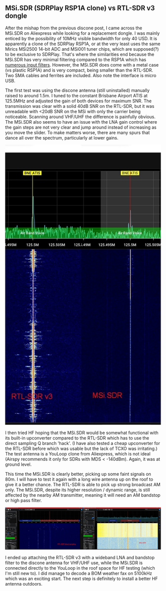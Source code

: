 ## MSi.SDR (SDRPlay RSP1A clone) vs RTL-SDR v3 dongle

After the mishap from the previous discone post, I came across the MSi.SDR on Aliexpress while looking for a replacement dongle. I was mainly enticed by the possibility of 10MHz visible bandwidth for only 40 USD. It is apparently a clone of the SDRPlay RSP1A, or at the very least uses the same Mirics MSi2500 14-bit ADC and MSi001 tuner chips, which are supposed(?) to be exclusive to SDRPlay. That's where the similarities end because the MSi.SDR has very minimal filtering compared to the RSP1A which has [numerous input filters][1]. However, the MSi.SDR does come with a metal case (vs plastic RSP1A) and is very compact, being smaller than the RTL-SDR. Two SMA cables and ferrites are included. Also note the interface is micro USB.

The first test was using the discone antenna (still uninstalled) manually raised to around 1.5m. I tuned to the constant Brisbane Airport ATIS at 125.5MHz and adjusted the gain of both devices for maximum SNR. The transmission was clear with a solid 40dB SNR on the RTL-SDR, but it was unreadable with <20dB SNR on the MSi with only the carrier being noticeable. Scanning around VHF/UHF the difference is painfully obvious. The MSi.SDR also seems to have an issue with the LNA gain control where the gain steps are not very clear and jump around instead of increasing as you move the slider. To make matters worse, there are many spurs that dance all over the spectrum, particularly at lower gains.

![](/img/msi/atis.jpg)

I then tried HF hoping that the MSi.SDR would be somewhat functional with its built-in upconverter compared to the RTL-SDR which has to use the direct sampling Q branch 'hack'. (I have also tested a cheap upconverter for the RTL-SDR before which was usable but the lack of TCXO was irritating.) The test antenna is a YouLoop clone from Aliexpress, which is not ideal (Airspy recommends it only for SDRs with MDS < -140dBm). Again, it was at ground level.

This time the MSi.SDR is clearly better, picking up some faint signals on 80m. I will have to test it again with a long wire antenna up on the roof to give it a better chance. The RTL-SDR is able to pick up strong broadcast AM only. The MSi.SDR, despite its higher resolution / dynamic range, is still affected by the nearby AM transmitter, meaning it will need an AM bandstop or high pass filter.

![](/img/msi/hf.jpg)

I ended up attaching the RTL-SDR v3 with a wideband LNA and bandstop filter to the discone antenna for VHF/UHF use, while the MSi.SDR is connected directly to the YouLoop in the roof space for HF testing (which I'm still new to). I did manage to decode a BOM weather fax on 5100kHz which was an exciting start. The next step is definitely to install a better HF antenna outdoors.

[1]: https://www.sdrplay.com/wp-content/uploads/2018/01/RSP1A-Technical-Information-R1P1.pdf